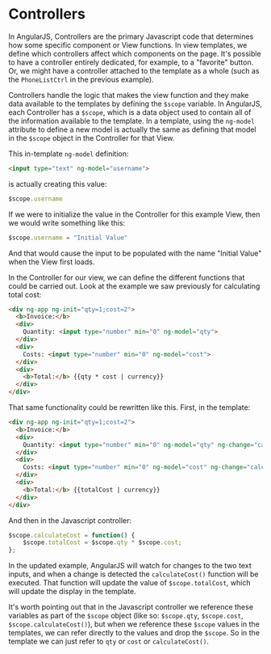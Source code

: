 # Controllers
In AngularJS, Controllers are the primary Javascript code that determines how some specific component or View functions. In view templates, we define which controllers affect which components on the page. It's possible to have a controller entirely dedicated, for example, to a "favorite" button. Or, we might have a controller attached to the template as a whole (such as the `PhoneListCtrl` in the previous example).

Controllers handle the logic that makes the view function and they make data available to the templates by defining the `$scope` variable. In AngularJS, each Controller has a `$scope`, which is a data object used to contain all of the information available to the template. In a template, using the `ng-model` attribute to define a new model is actually the same as defining that model in the `$scope` object in the Controller for that View.

This in-template `ng-model` definition:

```html
<input type="text" ng-model="username">
```

is actually creating this value:

```js
$scope.username
```

If we were to initialize the value in the Controller for this example View, then we would write something like this:

```js
$scope.username = "Initial Value"
```

And that would cause the input to be populated with the name "Initial Value" when the View first loads.

In the Controller for our view, we can define the different functions that could be carried out. Look at the example we saw previously for calculating total cost:

```html
<div ng-app ng-init="qty=1;cost=2">
  <b>Invoice:</b>
  <div>
    Quantity: <input type="number" min="0" ng-model="qty">
  </div>
  <div>
    Costs: <input type="number" min="0" ng-model="cost">
  </div>
  <div>
    <b>Total:</b> {{qty * cost | currency}}
  </div>
</div>
```

That same functionality could be rewritten like this. First, in the template:

```html
<div ng-app ng-init="qty=1;cost=2">
  <b>Invoice:</b>
  <div>
    Quantity: <input type="number" min="0" ng-model="qty" ng-change="calculateCost()">
  </div>
  <div>
    Costs: <input type="number" min="0" ng-model="cost" ng-change="calculateCost()">
  </div>
  <div>
    <b>Total:</b> {{totalCost | currency}}
  </div>
</div>
```

And then in the Javascript controller:

```js
$scope.calculateCost = function() {
    $scope.totalCost = $scope.qty * $scope.cost;
};
```

In the updated example, AngularJS will watch for changes to the two text inputs, and when a change is detected the `calculateCost()` function will be executed. That function will update the value of `$scope.totalCost`, which will update the display in the template.

It's worth pointing out that in the Javascript controller we reference these variables as part of the `$scope` object (like so: `$scope.qty`, `$scope.cost`, `$scope.calculateCost()`), but when we reference these `$scope` values in the templates, we can refer directly to the values and drop the `$scope`. So in the template we can just refer to `qty` or `cost` or `calculateCost()`.